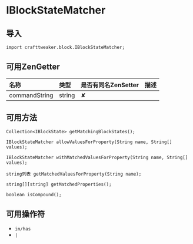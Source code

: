 # IBlockStateMatcher

## 导入

`import crafttweaker.block.IBlockStateMatcher;`

## 可用ZenGetter

| 名称 | 类型 | 是否有同名ZenSetter | 描述 |
| :--- | :--- | :--- | :--- |
| commandString | string | ✘ |  |

## 可用方法

`Collection<IBlockState> getMatchingBlockStates();`

`IBlockStateMatcher allowValuesForProperty(String name, String[] values);`

`IBlockStateMatcher withMatchedValuesForProperty(String name, String[] values);`

`string列表 getMatchedValuesForProperty(String name);`

`string[][string] getMatchedProperties();`

`boolean isCompound();`

## 可用操作符

* `in/has`
* `|`

